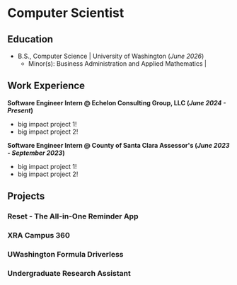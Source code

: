 # Computer Scientist

## Education
- B.S., Computer Science | University of Washington (_June 2026_)
  - Minor(s): Business Administration and Applied Mathematics | 

## Work Experience
**Software Engineer Intern @ Echelon Consulting Group, LLC (_June 2024 - Present_)**
- big impact project 1!
- big impact project 2!

**Software Engineer Intern @ County of Santa Clara Assessor's (_June 2023 - September 2023_)**
- big impact project 1!
- big impact project 2!

## Projects
### Reset - The All-in-One Reminder App

### XRA Campus 360

### UWashington Formula Driverless

### Undergraduate Research Assistant
